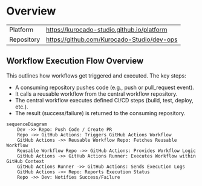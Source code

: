 # Overview

|            |                                              |
| ---------- | -------------------------------------------- |
| Platform   | <https://kurocado-studio.github.io/platform> |
| Repository | <https://github.com/Kurocado-Studio/dev-ops> |

## Workflow Execution Flow Overview

This outlines how workflows get triggered and executed. The key steps:

- A consuming repository pushes code (e.g., push or pull_request event).
- It calls a reusable workflow from the central workflow repository.
- The central workflow executes defined CI/CD steps (build, test, deploy, etc.).
- The result (success/failure) is returned to the consuming repository.

```mermaid
sequenceDiagram
    Dev ->> Repo: Push Code / Create PR
    Repo ->> GitHub Actions: Triggers GitHub Actions Workflow
    GitHub Actions ->> Reusable Workflow Repo: Fetches Reusable Workflow
    Reusable Workflow Repo ->> GitHub Actions: Provides Workflow Logic
    GitHub Actions ->> GitHub Actions Runner: Executes Workflow within GitHub Context
    GitHub Actions Runner ->> GitHub Actions: Sends Execution Logs
    GitHub Actions ->> Repo: Reports Execution Status
    Repo ->> Dev: Notifies Success/Failure
```
